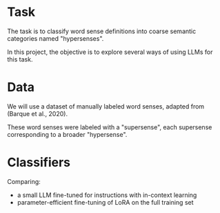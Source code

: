 # Task

The task is to classify word sense definitions into coarse semantic categories named "hypersenses".

In this project, the objective is to explore several ways of using LLMs for this task.

# Data

We will use a dataset of manually labeled word senses, adapted from (Barque et al., 2020).

These word senses were labeled with a "supersense", each supersense corresponding to a broader "hypersense".


# Classifiers

Comparing:

- a small LLM fine-tuned for instructions with in-context learning
- parameter-efficient fine-tuning of LoRA on the full training set


